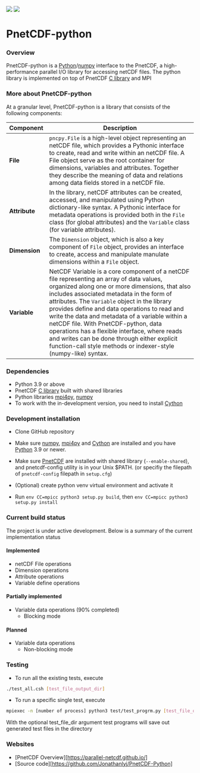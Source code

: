 ![](https://img.shields.io/badge/python-v3.9-blue) ![](https://img.shields.io/badge/tests%20passed-48-brightgreen)

# PnetCDF-python
### Overview
PnetCDF-python is a [Python](http://python.org)/[numpy](http://numpy.org) interface to the PnetCDF, a high-performance parallel I/O library for accessing netCDF files. The python library is implemented on top of PnetCDF [C library](https://github.com/Parallel-netCDF/PnetCDF) and MPI 
### More about PnetCDF-python

At a granular level, PnetCDF-python is a library that consists of the following components:

| Component | Description |
| ---- | --- |
| **File** |`pncpy.File` is a high-level object representing an netCDF file, which provides a Pythonic interface to create, read and write within an netCDF file. A File object serve as the root container for dimensions, variables and attributes. Together they describe the meaning of data and relations among data fields stored in a netCDF file. |
| **Attribute** | In the library, netCDF attributes can be created, accessed, and manipulated using Python dictionary-like syntax. A Pythonic interface for metadata operations is provided both in the `File` class (for global attributes) and the `Variable` class (for variable attributes). |
| **Dimension** | The `Dimension` object, which is also a key component of `File` object, provides an interface to create, access and manipulate manulate dimensions within a `File` object. |
| **Variable** | NetCDF Variable is a core component of a netCDF file representing an array of data values, organized along one or more dimensions, that also includes associated metadata in the form of attributes. The `Variable` object in the library provides define and data operations to read and write the data and metadata of a variable within a netCDF file. With PnetCDF-python, data operations has a flexible interface, where reads and writes can be done through either explicit function-call style methods or indexer-style (numpy-like) syntax. |

### Dependencies
* Python 3.9 or above
* PnetCDF [C library](https://github.com/Parallel-netCDF/PnetCDF) built with shared libraries
* Python libraries [mpi4py](https://mpi4py.readthedocs.io/en/stable/install.html), [numpy](http://www.numpy.org/)
* To work with the in-development version, you need to install [Cython](http://cython.org/)

### Development installation
* Clone GitHub repository 

* Make sure [numpy](http://www.numpy.org/), [mpi4py](https://mpi4py.readthedocs.io/en/stable/install.html) and [Cython](http://cython.org/) are installed and you have [Python](https://www.python.org) 3.9 or newer.

* Make sure [PnetCDF](https://github.com/Parallel-netCDF/PnetCDF) are installed with shared library (`--enable-shared`), 
  and pnetcdf-config utility is in your Unix $PATH. (or specifiy the filepath of `pnetcdf-config` filepath in `setup.cfg`)

* (Optional) create python venv virtual environment and activate it

* Run `env CC=mpicc python3 setup.py build`, then `env CC=mpicc python3 setup.py install`

### Current build status
The project is under active development. Below is a summary of the current implementation status

#### Implemented
* netCDF File operations
* Dimension operations
* Attribute operations
* Variable define operations

#### Partially implemented
* Variable data operations (90% completed)
    * Blocking mode 

#### Planned
* Variable data operations
    * Non-blocking mode 

### Testing
* To run all the existing tests, execute 

```sh
./test_all.csh [test_file_output_dir]
```

* To run a specific single test, execute 

```sh
mpiexec -n [number of process] python3 test/test_progrm.py [test_file_output_dir]
```

With the optional test_file_dir argument test programs will save out generated test files in the directory

### Websites
* [PnetCDF Overview][https://parallel-netcdf.github.io/]
* [Source code][https://github.com/Jonathanlyj/PnetCDF-Python]